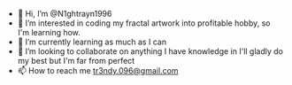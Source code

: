 - 👋 Hi, I’m @N1ghtrayn1996
- 👀 I’m interested in coding my fractal artwork into profitable hobby, so I'm learning how.
- 🌱 I’m currently learning as much as I can
- 💞️ I’m looking to collaborate on anything I have knowledge in I'll gladly do my best but I'm far from perfect
- 📫 How to reach me tr3ndy.096@gmail.com

<!---
N1ghtrayn1996/N1ghtrayn1996 is a ✨ special ✨ repository because its `README.md` (this file) appears on your GitHub profile.
You can click the Preview link to take a look at your changes.
--->
